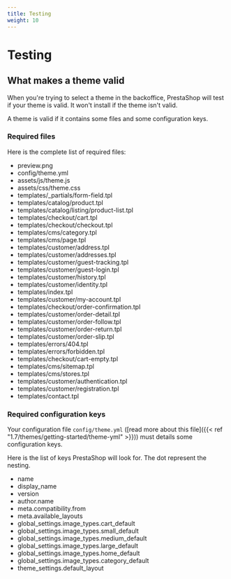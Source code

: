 ```yaml
---
title: Testing
weight: 10
---
```


# Testing

## What makes a theme valid

When you're trying to select a theme in the backoffice, PrestaShop will test if your theme is valid. It
won't install if the theme isn't valid.

A theme is valid if it contains some files and some configuration keys.

### Required files

Here is the complete list of required files:

* preview.png
* config/theme.yml
* assets/js/theme.js
* assets/css/theme.css
* templates/_partials/form-field.tpl
* templates/catalog/product.tpl
* templates/catalog/listing/product-list.tpl
* templates/checkout/cart.tpl
* templates/checkout/checkout.tpl
* templates/cms/category.tpl
* templates/cms/page.tpl
* templates/customer/address.tpl
* templates/customer/addresses.tpl
* templates/customer/guest-tracking.tpl
* templates/customer/guest-login.tpl
* templates/customer/history.tpl
* templates/customer/identity.tpl
* templates/index.tpl
* templates/customer/my-account.tpl
* templates/checkout/order-confirmation.tpl
* templates/customer/order-detail.tpl
* templates/customer/order-follow.tpl
* templates/customer/order-return.tpl
* templates/customer/order-slip.tpl
* templates/errors/404.tpl
* templates/errors/forbidden.tpl
* templates/checkout/cart-empty.tpl
* templates/cms/sitemap.tpl
* templates/cms/stores.tpl
* templates/customer/authentication.tpl
* templates/customer/registration.tpl
* templates/contact.tpl

### Required configuration keys

Your configuration file `config/theme.yml` ([read more about this file]({{< ref "1.7/themes/getting-started/theme-yml" >}}))
must details some configuration keys.

Here is the list of keys PrestaShop will look for. The dot represent the nesting.

* name
* display_name
* version
* author.name
* meta.compatibility.from
* meta.available_layouts
* global_settings.image_types.cart_default
* global_settings.image_types.small_default
* global_settings.image_types.medium_default
* global_settings.image_types.large_default
* global_settings.image_types.home_default
* global_settings.image_types.category_default
* theme_settings.default_layout

